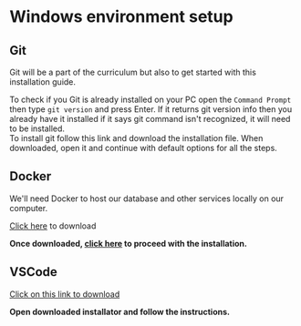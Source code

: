 # Windows environment setup

## Git
Git will be a part of the curriculum but also to get started with this installation guide.

To check if you Git is already installed on your PC open the `Command Prompt` then type `git version` and press Enter.
If it returns git version info then you already have it installed if it says git command isn't recognized, it will need to be installed.  
To install git follow this link and download the installation file. When downloaded, open it and continue with default options for all the steps.

## Docker
We'll need Docker to host our database and other services locally on our computer.  

[Click here](https://desktop.docker.com/win/main/amd64/Docker%20Desktop%20Installer.exe) to download

**Once downloaded, [click here](https://docs.docker.com/desktop/install/windows-install/#install-interactively) to proceed with the installation.**

## VSCode

[Click on this link to download](https://code.visualstudio.com/docs/?dv=win)

**Open downloaded installator and follow the instructions.**
